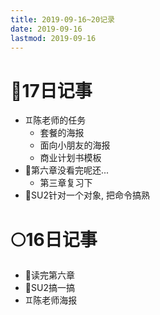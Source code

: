 ```yaml
---
title: 2019-09-16~20记录
date: 2019-09-16
lastmod: 2019-09-16
---
```

# :dog:17日记事
- :gemini:陈老师的任务
  - 套餐的海报
  - 面向小朋友的海报
  - 商业计划书模板
- :train:第六章没看完呢还...
  - 第三章复习下
- :seedling:SU2针对一个对象, 把命令搞熟

# :full_moon:16日记事
- :book:读完第六章
- :floppy_disk:SU2搞一搞
- :gemini:陈老师海报